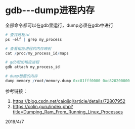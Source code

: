 # gdb---dump进程内存

全部命令都可以在gdb里运行，dump必须在gdb中进行  

```r
# 查找进程id  
ps -elf | grep my_process

# 查看相应进程的内存映射  
cat /proc/my_process_id/maps

# gdb附加相应进程  
gdb attach my_process_id

# dump想要的内存  
dump memory /root/memory.dump 0xc81fff0000 0xc820200000
```

参考链接：  
1. https://blog.csdn.net/caiqiiqi/article/details/72807952
2. https://colin.guru/index.php?title=Dumping_Ram_From_Running_Linux_Processes


2019/4/7  
